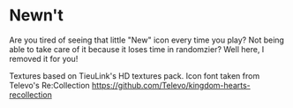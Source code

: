 # Newn't
Are you tired of seeing that little "New" icon every time you play? Not being able to take care of it because it loses time in randomzier? Well here, I removed it for you!

Textures based on TieuLink's HD textures pack.
Icon font taken from Televo's Re:Collection https://github.com/Televo/kingdom-hearts-recollection
